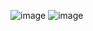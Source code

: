 ![image](https://github.com/xorgzz/KalkulatorVAT/assets/118397053/86381490-5d9f-4666-8611-28f704e2b4e2)
![image](https://github.com/xorgzz/KalkulatorVAT/assets/118397053/c3907170-4b02-4bb5-9242-4b2f29a2bae2)
